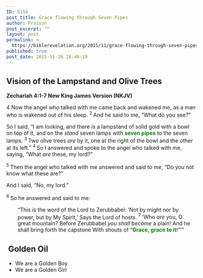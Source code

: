 ```yaml
---
ID: 5116
post_title: Grace flowing through Seven Pipes
author: Praison
post_excerpt: ""
layout: post
permalink: >
  https://biblerevelation.org/2015/11/grace-flowing-through-seven-pipes/
published: true
post_date: 2015-11-26 18:40:19
---
```

<div class="version-NKJV result-text-style-normal text-html ">
<h2><strong><span id="en-NKJV-22924" class="text Zech-4-1">Vision of the Lampstand and Olive Trees</span></strong></h2>
<strong><span class="passage-display-bcv">Zechariah 4:1-7
</span><span class="passage-display-version">New King James Version (NKJV)</span></strong>
<p class="chapter-1"><span class="text Zech-4-1"><span class="chapternum">4 </span>Now the angel who talked with me came back and wakened me, as a man who is wakened out of his sleep. </span> <span id="en-NKJV-22925" class="text Zech-4-2"><sup class="versenum">2 </sup>And he said to me, “What do you see?”</span></p>
<span class="text Zech-4-2">So I said, “I am looking, and there <i>is</i> a lampstand of solid gold with a bowl on top of it, and on the <i>stand</i> seven lamps with <span style="color: #008000;"><strong>seven pipes</strong></span> to the seven lamps. </span> <span id="en-NKJV-22926" class="text Zech-4-3"><sup class="versenum">3 </sup>Two olive trees <i>are</i> by it, one at the right of the bowl and the other at its left.” </span> <span id="en-NKJV-22927" class="text Zech-4-4"><sup class="versenum">4 </sup>So I answered and spoke to the angel who talked with me, saying, “What <i>are</i> these, my lord?”</span>

<span id="en-NKJV-22928" class="text Zech-4-5"><sup class="versenum">5 </sup>Then the angel who talked with me answered and said to me, “Do you not know what these are?”</span>

<span class="text Zech-4-5">And I said, “No, my lord.”</span>

<span id="en-NKJV-22929" class="text Zech-4-6"><sup class="versenum">6 </sup>So he answered and said to me:</span>
<div class="poetry top-1">
<p class="line" style="padding-left: 30px;"><span class="text Zech-4-6">“This <i>is</i> the word of the <span class="small-caps">Lord</span> to Zerubbabel:</span>
<span class="text Zech-4-6">‘Not by might nor by power, but by My Spirit,’</span>
<span class="text Zech-4-6">Says the <span class="small-caps">Lord</span> of hosts.</span>
<span id="en-NKJV-22930" class="text Zech-4-7"><sup class="versenum">7 </sup>‘Who <i>are</i> you, O great mountain?</span>
<span class="text Zech-4-7">Before Zerubbabel <i>you shall become</i> a plain!</span>
<span class="text Zech-4-7">And he shall bring forth the capstone</span>
<span class="text Zech-4-7">With shouts of “<span style="color: #008000;"><strong>Grace, grace to it</strong></span>!”’”</span></p>

<h2 class="line"><strong> Golden Oil</strong></h2>
<ul>
	<li class="line">We are a Golden Boy</li>
	<li class="line">We are a Golden Girl</li>
</ul>
</div>
</div>